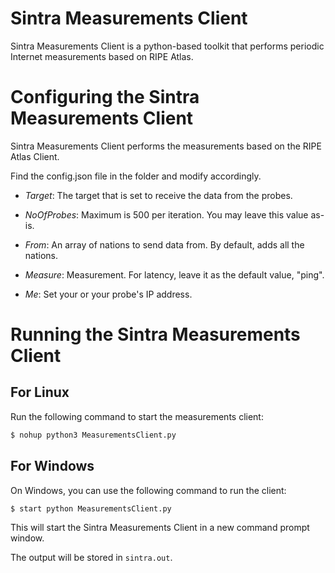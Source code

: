 # Sintra Measurements Client

Sintra Measurements Client is a python-based toolkit that performs periodic Internet measurements based on RIPE Atlas.


# Configuring the Sintra Measurements Client

Sintra Measurements Client performs the measurements based on the RIPE Atlas Client.

Find the config.json file in the folder and modify accordingly.

* *Target*: The target that is set to receive the data from the probes.

* *NoOfProbes*: Maximum is 500 per iteration. You may leave this value as-is.

* *From*: An array of nations to send data from. By default, adds all the nations.

* *Measure*: Measurement. For latency, leave it as the default value, "ping".

* *Me*: Set your or your probe's IP address. 


# Running the Sintra Measurements Client
## For Linux
Run the following command to start the measurements client:

```bash
$ nohup python3 MeasurementsClient.py
```


## For Windows
On Windows, you can use the following command to run the client:

```bash
$ start python MeasurementsClient.py
```
This will start the Sintra Measurements Client in a new command prompt window. 

The output will be stored in `sintra.out`.